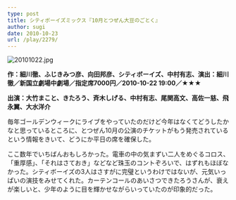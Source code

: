 ```yaml
---
type: post
title: シティボーイズミックス『10月とつぜん大豆のごとく』
author: sugi
date: 2010-10-23
url: /play/2279/
---
```

<img alt="20101022.jpg" src="/images/play/20101022.jpg" class="alignleft" />

**作：細川徹、ふじきみつ彦、向田邦彦、シティボーイズ、中村有志、演出：細川徹／新国立劇場中劇場／指定席7000円／2010-10-22 19:00／★★★**

**出演：大竹まこと、きたろう、斉木しげる、中村有志、尾関高文、高佐一慈、飛永翼、大水洋介**

毎年ゴールデンウィークにライブをやっていたのだけど今年はなくてどうしたかなと思っているところに、とつぜん10月の公演のチケットがもう発売されているという情報をきいて、どうにか平日の席を確保した。

ここ数年でいちばんおもしろかった。電車の中の気まずい二人をめぐるコロス、「重厚感」、「それはさておき」などなど珠玉のコントぞろいで、はずれもほぼなかった。シティボーイズの3人はさすがに完璧というわけではないが、元気いっぱいの演技をみせてくれた。カーテンコールのあいさつできたろうさんが、衰えが楽しいと、少年のように目を輝かせながらいっていたのが印象的だった。

